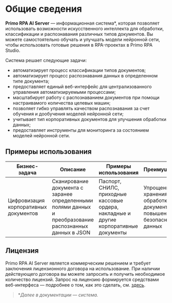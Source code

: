# Общие сведения

**Primo RPA AI Server** — информационная система\*, которая позволяет использовать возможности искусственного интеллекта для обработки, классификации и распознавания различных типов документов. Вы можете самостоятельно обучать и улучшать модели нейронной сети, чтобы использовать готовые решения в RPA-проектах в Primo RPA Studio. 

Система решает следующие задачи:
* автоматизирует процесс классификации типов документов;
* автоматизирует процесс распознавания данных в определенном типе документа;
* предоставляет единый веб-интерфейс для централизованного управления автоматизируемыми процессами;
* масштабирует работу с распознаванием документов при помощи настраивамого количества целевых машин;
* позволяет гибко управлять качеством распознавания за счет  обучения и дообучения моделей нейронной сети;
* учитывает тип корпоративных документов для улучшения обработки данных;
* предоставляет инструменты для мониторинга за состоянием моделей нейронной сети.

## Примеры использования

| Бизнес-задача                                              | Описание                                                                 | Примеры использования                                  | Преимущества                                                                 |
|-----------------------------------------------------|-------------------------------------------------------------------------|-------------------------------------------------------|----------------------------------------------------------------------------|
| Цифровизация корпоративных документов               | Сканирование документа с заранее определенными полями данных и преобразование распознанных данных в JSON  | Паспорт, СНИЛС, приходные кассовые ордера, накладные и другие корпоративные документы | Упрощение хранения и обработки документов, повышение безопасности данных |


## Лицензия

Primo RPA AI Server является коммерческим решением и требует заключения лицензионного договора на использование. При наличии действующего договора вы можете запросить и получить необходимое количество лицензий. Запрос на лицензию формируется средствами веб-интерфеса — подробнее о том, как это сделать, см. [здесь](https://github.com/PrimoRPA/Docs.Rus/tree/1299-%D0%BD%D0%B0%D0%BF%D0%B8%D1%81%D0%B0%D1%82%D1%8C-%D0%B4%D0%BE%D0%BA%D1%83%D0%BC%D0%B5%D0%BD%D1%82-%D0%BF%D0%BE-primoai/primo-ai/admin/licenses).

>\**Далее в документации — система.*


